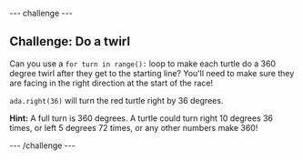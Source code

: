 \--- challenge \---

## Challenge: Do a twirl

Can you use a `for turn in range():` loop to make each turtle do a 360 degree twirl after they get to the starting line? You'll need to make sure they are facing in the right direction at the start of the race!

`ada.right(36)` will turn the red turtle right by 36 degrees.

**Hint:** A full turn is 360 degrees. A turtle could turn right 10 degrees 36 times, or left 5 degrees 72 times, or any other numbers make 360!

\--- /challenge \---